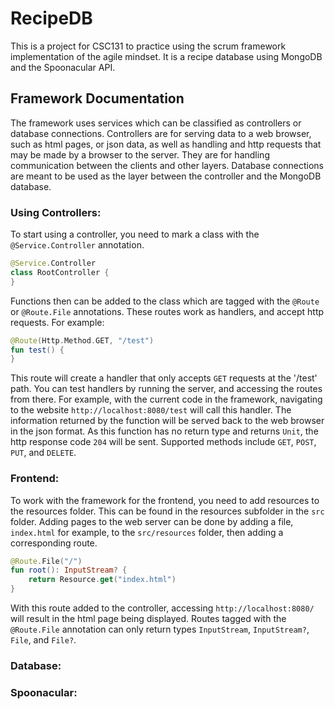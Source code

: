# RecipeDB
 This is a project for CSC131 to practice using the scrum framework implementation of the agile mindset. It is a recipe database using MongoDB and the Spoonacular API.
## Framework Documentation
The framework uses services which can be classified as controllers or database connections. Controllers are for serving data to a web browser, such as html pages, or json data, as well as handling and http requests that may be made by a browser to the server. They are for handling communication between the clients and other layers. Database connections are meant to be used as the layer between the controller and the MongoDB database.
### Using Controllers:
To start using a controller, you need to mark a class with the `@Service.Controller` annotation.
```kotlin
@Service.Controller
class RootController {
}
```
Functions then can be added to the class which are tagged with the `@Route` or `@Route.File` annotations. These routes work as handlers, and accept http requests. For example:
```kotlin
@Route(Http.Method.GET, "/test")
fun test() {
}
```
This route will create a handler that only accepts `GET` requests at the '/test' path. You can test handlers by running the server, and accessing the routes from there. For example, with the current code in the framework, navigating to the website `http://localhost:8080/test` will call this handler. The information returned by the function will be served back to the web browser in the json format. As this function has no return type and returns `Unit`, the http response code `204` will be sent. Supported methods include `GET`, `POST`, `PUT`, and `DELETE`.
### Frontend:
To work with the framework for the frontend, you need to add resources to the resources folder. This can be found in the resources subfolder in the `src` folder. Adding pages to the web server can be done by adding a file, `index.html` for example, to the `src/resources` folder, then adding a corresponding route.

```kotlin
@Route.File("/")
fun root(): InputStream? {
    return Resource.get("index.html")
}
```
With this route added to the controller, accessing `http://localhost:8080/` will result in the html page being displayed. Routes tagged with the `@Route.File` annotation can only return types `InputStream`, `InputStream?`, `File`, and `File?`.
### Database:

### Spoonacular:
